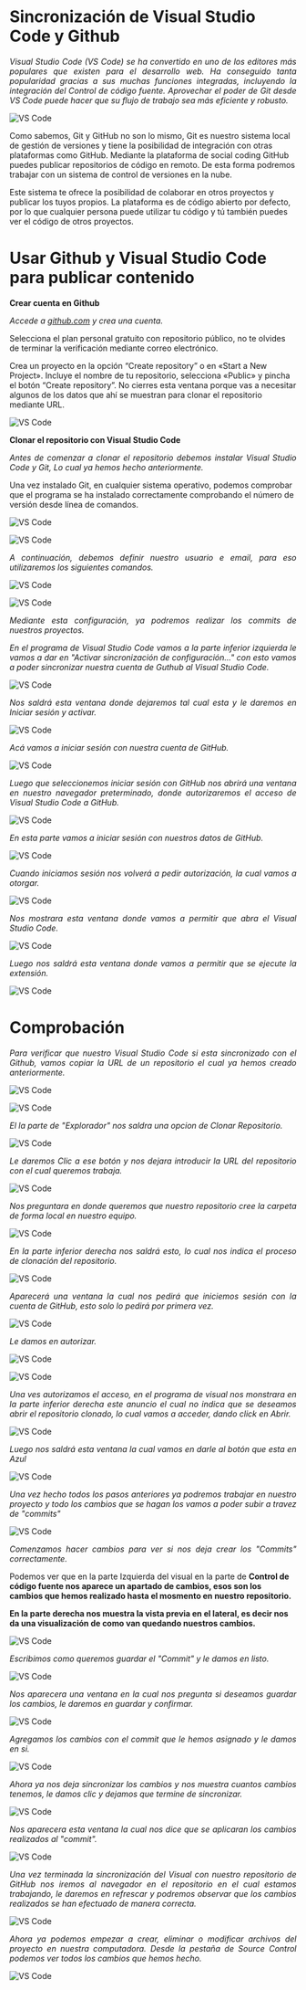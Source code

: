 # <b>Sincronización de Visual Studio Code y Github </b>

<cite style="display:block; text-align: justify">Visual Studio Code (VS Code) se ha convertido en uno de los editores más populares que existen para el desarrollo web. Ha conseguido tanta popularidad gracias a sus muchas funciones integradas, incluyendo la integración del Control de código fuente. Aprovechar el poder de Git desde VS Code puede hacer que su flujo de trabajo sea más eficiente y robusto.

![VS Code](img-VS-Code/img0.jpg) 

Como sabemos, Git y GitHub no son lo mismo, Git es nuestro sistema local de gestión de versiones y tiene la posibilidad de integración con otras plataformas como GitHub. Mediante la plataforma de social coding GitHub puedes publicar repositorios de código en remoto. De esta forma podremos trabajar con un sistema de control de versiones en la nube.

Este sistema te ofrece la posibilidad de colaborar en otros proyectos y publicar los tuyos propios. La plataforma es de código abierto por defecto, por lo que cualquier persona puede utilizar tu código y tú también puedes ver el código de otros proyectos.</cite>


# <b>Usar Github y Visual Studio Code para publicar contenido</b>

<b>Crear cuenta en Github</b>

<cite style="display:block; text-align: justify">Accede a [github.com][1_0] y crea una cuenta. 

Selecciona el plan personal gratuito con repositorio público, no te olvides de terminar la verificación mediante correo electrónico.

Crea un proyecto en la opción “Create repository” o en «Start a New Project». Incluye el nombre de tu repositorio, selecciona «Public» y pincha el botón “Create repository”. No cierres esta ventana porque vas a necesitar algunos de los datos que ahí se muestran para clonar el repositorio mediante URL. </cite>

![VS Code](img-VS-Code/img1.png) 

[1_0]:https://github.com

<b>Clonar el repositorio con Visual Studio Code</b>

<cite style="display:block; text-align: justify">Antes de comenzar a clonar el repositorio debemos instalar Visual Studio Code y Git, Lo cual ya hemos hecho anteriormente.

Una vez instalado Git, en cualquier sistema operativo, podemos comprobar que el programa se ha instalado correctamente comprobando el número de versión desde línea de comandos.</cite>

![VS Code](img-VS-Code/img2.png) 

![VS Code](img-VS-Code/img3.png) 

<cite style="display:block; text-align: justify">A continuación, debemos definir nuestro usuario e email, para eso utilizaremos los siguientes comandos.</cite>

![VS Code](img-VS-Code/img4.png) 

![VS Code](img-VS-Code/img5.png) 

<cite style="display:block; text-align: justify">Mediante esta configuración, ya podremos realizar los commits de nuestros proyectos.</cite>

<cite style="display:block; text-align: justify">En el programa de Visual Studio Code vamos a la parte inferior izquierda le vamos a dar en "Activar sincronización de configuración..." con esto vamos a poder sincronizar nuestra cuenta de Guthub al Visual Studio Code. </cite>

![VS Code](img-VS-Code/img7.png)

<cite style="display:block; text-align: justify">Nos saldrá esta ventana donde dejaremos tal cual esta y le daremos en Iniciar sesión y activar.</cite>

![VS Code](img-VS-Code/img8.png)

<cite style="display:block; text-align: justify">Acá vamos a iniciar sesión con nuestra cuenta de GitHub.</cite>

![VS Code](img-VS-Code/img9.png)

<cite style="display:block; text-align: justify">Luego que seleccionemos iniciar sesión con GitHub nos abrirá una ventana en nuestro navegador preterminado, donde autorizaremos el acceso de Visual Studio Code a GitHub.</cite>

![VS Code](img-VS-Code/img10.png)

<cite style="display:block; text-align: justify">En esta parte vamos a iniciar sesión con nuestros datos de GitHub.</cite>

![VS Code](img-VS-Code/img11.jfif)

<cite style="display:block; text-align: justify">Cuando iniciamos sesión nos volverá a pedir autorización, la cual vamos a otorgar.</cite>

![VS Code](img-VS-Code/img12.png)

<cite style="display:block; text-align: justify">Nos mostrara esta ventana donde vamos a permitir que abra el Visual Studio Code.</cite>

![VS Code](img-VS-Code/img13.png)

<cite style="display:block; text-align: justify">Luego nos saldrá esta ventana donde vamos a permitir que se ejecute la extensión.</cite>

![VS Code](img-VS-Code/img14.png)

# <b>Comprobación</b>

<cite style="display:block; text-align: justify">Para verificar que nuestro Visual Studio Code si esta sincronizado con el Github, vamos copiar la URL de un repositorio el cual ya hemos creado anteriormente.</cite>

![VS Code](img-VS-Code/img15.png)

![VS Code](img-VS-Code/img16.png)

<cite style="display:block; text-align: justify">El la parte de "Explorador" nos saldra una opcion de Clonar Repositorio.</cite>

![VS Code](img-VS-Code/img17.png)

<cite style="display:block; text-align: justify">Le daremos Clic a ese botón y nos dejara introducir la URL del repositorio con el cual queremos trabaja.</cite>

![VS Code](img-VS-Code/img18.png)

<cite style="display:block; text-align: justify">Nos preguntara en donde queremos que nuestro repositorio cree la carpeta de forma local en nuestro equipo.</cite>

![VS Code](img-VS-Code/img19.png)

<cite style="display:block; text-align: justify">En la parte inferior derecha nos saldrá esto, lo cual nos indica el proceso de clonación del repositorio.</cite>

![VS Code](img-VS-Code/img20.png)

<cite style="display:block; text-align: justify">Aparecerá una ventana la cual nos pedirá que iniciemos sesión con la cuenta de GitHub, esto solo lo pedirá por primera vez.</cite>

![VS Code](img-VS-Code/img21.png)

<cite style="display:block; text-align: justify">Le damos en autorizar.</cite>

![VS Code](img-VS-Code/img22.png)

![VS Code](img-VS-Code/img23.png)

<cite style="display:block; text-align: justify">Una ves autorizamos el acceso, en el programa de visual nos monstrara en la parte inferior derecha este anuncio el cual no indica que se deseamos abrir el repositorio clonado, lo cual vamos a acceder, dando click en Abrir.</cite>

![VS Code](img-VS-Code/img24.png)

<cite style="display:block; text-align: justify">Luego nos saldrá esta ventana la cual vamos en darle al botón que esta en Azul</cite>

![VS Code](img-VS-Code/img25.png)

<cite style="display:block; text-align: justify">Una vez hecho todos los pasos anteriores ya podremos trabajar en nuestro proyecto y todo los cambios que se hagan los vamos a poder subir a travez de "commits"</cite>

![VS Code](img-VS-Code/img26.png)

<cite style="display:block; text-align: justify">Comenzamos hacer cambios para ver si nos deja crear los "Commits" correctamente.

Podemos ver que en la parte Izquierda del visual en la parte de <b>Control de código fuente nos aparece un apartado de cambios, esos son los cambios que hemos realizado hasta el mosmento en nuestro repositorio.

En la parte derecha nos muestra la vista previa en el lateral, es decir nos da una visualización de como van quedando nuestros cambios.</b></cite>

![VS Code](img-VS-Code/img27.png)

<cite style="display:block; text-align: justify">Escribimos como queremos guardar el "Commit" y le damos en listo.</b></cite>

![VS Code](img-VS-Code/img28.png)

<cite style="display:block; text-align: justify">Nos aparecera una ventana en la cual nos pregunta si deseamos guardar los cambios, le daremos en guardar y confirmar.</b></cite>

![VS Code](img-VS-Code/img29.png)

<cite style="display:block; text-align: justify">Agregamos los cambios con el commit que le hemos asignado y le damos en si.</b></cite>

![VS Code](img-VS-Code/img30.png)

<cite style="display:block; text-align: justify">Ahora ya nos deja sincronizar los cambios y nos muestra cuantos cambios tenemos, le damos clic y dejamos que termine de sincronizar.</b></cite>

![VS Code](img-VS-Code/img31.png)

<cite style="display:block; text-align: justify">Nos aparecera esta ventana la cual nos dice que se aplicaran los cambios realizados al "commit".</b></cite>

![VS Code](img-VS-Code/img32.png)

<cite style="display:block; text-align: justify">Una vez terminada la sincronización del Visual con nuestro repositorio de GitHub nos iremos al navegador en el repositorio en el cual estamos trabajando, le daremos en refrescar y podremos observar que los cambios realizados se han efectuado de manera correcta.</b></cite>

![VS Code](img-VS-Code/img33.png)

<cite style="display:block; text-align: justify">Ahora ya podemos empezar a crear, eliminar o modificar archivos del proyecto en nuestra computadora. Desde la pestaña de Source Control podemos ver todos los cambios que hemos hecho.</b></cite>

![VS Code](img-VS-Code/img34.png)